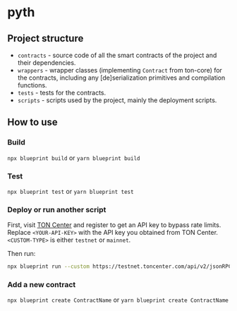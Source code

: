 # pyth

## Project structure

- `contracts` - source code of all the smart contracts of the project and their dependencies.
- `wrappers` - wrapper classes (implementing `Contract` from ton-core) for the contracts, including any [de]serialization primitives and compilation functions.
- `tests` - tests for the contracts.
- `scripts` - scripts used by the project, mainly the deployment scripts.

## How to use

### Build

`npx blueprint build` or `yarn blueprint build`

### Test

`npx blueprint test` or `yarn blueprint test`

### Deploy or run another script

First, visit [TON Center](https://toncenter.com/) and register to get an API key to bypass rate limits. Replace `<YOUR-API-KEY>` with the API key you obtained from TON Center. `<CUSTOM-TYPE>` is either `testnet` or `mainnet`.

Then run:

```bash
npx blueprint run --custom https://testnet.toncenter.com/api/v2/jsonRPC --custom-version v2 --custom-type <CUSTOM-TYPE> --custom-key <YOUR-API-KEY>
```

### Add a new contract

`npx blueprint create ContractName` or `yarn blueprint create ContractName`
